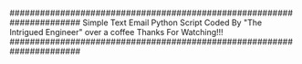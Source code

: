 ######################################################################
Simple Text Email Python Script
Coded By "The Intrigued Engineer" over a coffee
Thanks For Watching!!!
######################################################################
